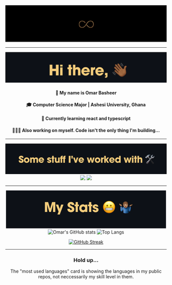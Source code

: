 <div align="center">

<img src="img/inf.png" />

---

<img width=550px src="img/hi3.png" />

#### 🙂 My name is Omar Basheer

#### 🎓 Computer Science Major | Ashesi University, Ghana

#### 🌱 Currently learning react and typescript

#### 🧘🏽‍♂️ Also working on myself. Code isn't the only thing I'm building...

---
<img width=550px src="img/stuff2.png" />


<img src="https://skillicons.dev/icons?i=java,dart,flutter,firebase,python,django,git,github,php,mysql&perline=10" />
<img src="https://skillicons.dev/icons?i=react,js,ts,md,mysql,php,html,css&perline=8" />

<!-- <img src="https://skillicons.dev/icons?i=react"/>&nbsp;&nbsp;&nbsp;&nbsp;&nbsp;&nbsp;&nbsp;&nbsp; -->

---

<img width=500px src="img/stats2.png" />


<img alt="Omar's GitHub stats" width="406" src="https://github-readme-stats.vercel.app/api?username=omar-basheer&custom_title=Github+Stats&bg_color=00000000&hide_border=true&show_icons=true&text_color=bcb28d&title_color=f4cd7c&icon_color=00AEFF">
<img alt="Top Langs" src="https://github-readme-stats.vercel.app/api/top-langs/?username=omar-basheer&layout=compact&hide_border=true&bg_color=00000000&text_color=bcb28d&custom_title=Top+Languages&title_color=f4cd7c">

<a href="https://git.io/streak-stats"><img src="https://github-readme-streak-stats.herokuapp.com?user=omar-basheer&theme=ayu-mirage&hide_border=true&background=EB545400" alt="GitHub Streak" /></a>

<!-- [![Leetcode Stats](https://leetcard.jacoblin.cool/omar-basheer?theme=dark)](https://leetcode.com/omar-basheer/) -->

<!-- https://github-readme-streak-stats.herokuapp.com/demo/ -->
---

### Hold up...

The "most used languages" card is showing the languages in my public repos, not neccessarily my skill level in them.

</div>
